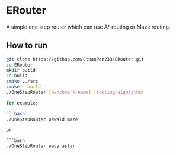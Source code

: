 # ERouter

A simple one step router which can use A* routing or Maze routing.

## How to run

```bash
git clone https://github.com/EthanPan233/ERouter.git
cd ERouter
mkdir build
cd build
cmake ../src
cmake --build
./OneStepRouter [benchmark-name] [routing-algorithm]

for example:

```bash
./OneStepRouter oswald maze

or

```bash
./OneStepRouter wavy astar
